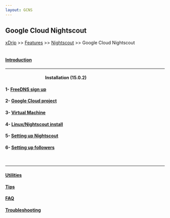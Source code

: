 ```yaml
---
layout: GCNS
---
```


## Google Cloud Nightscout  
[xDrip](../../README.md) >> [Features](../Features_page.md) >> [Nightscout](../Nightscout_page.md) >> Google Cloud Nightscout  
<br/>     
  
#### [Introduction](./GCNS/GCNS_Introduction.md)  
  
---  
  
####          **Installation** (15.0.2)
#### 1- [FreeDNS sign up](./FreeDNS.md)
#### 2- [Google Cloud project](./NS_GCProject.md)
#### 3- [Virtual Machine](./VirtualMachine.md)
#### 4- [Linux/Nightscout install](./NS_Install.md)
#### 5- [Setting up Nightscout](./NS_setup.md)
#### 6- [Setting up followers](./NS_Followers.md)  
<br/>  
  
---  
  
#### [Utilities](./GCNS/Utilities.md)
#### [Tips](./GCNS/Tips.md)
#### [FAQ](./GCNS/FAQ.md)
#### [Troubleshooting](./GCNS/Troubleshooting.md)
<br/>  
  
